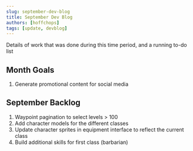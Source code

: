```yaml
---
slug: september-dev-blog
title: September Dev Blog
authors: [hoffchops]
tags: [update, devblog]
---
```


Details of work that was done during this time period, and a running to-do list

## Month Goals

1. Generate promotional content for social media

## September Backlog

1. Waypoint pagination to select levels > 100
2. Add character models for the different classes
3. Update character sprites in equipment interface to reflect the current class
4. Build additional skills for first class (barbarian)
